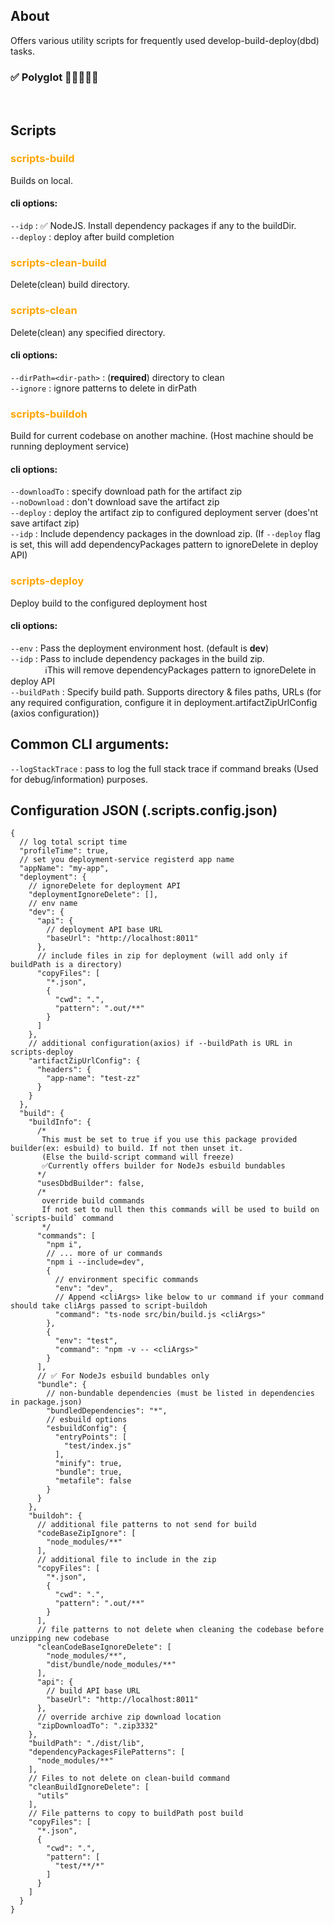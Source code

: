 ## About

Offers various utility scripts for frequently used develop-build-deploy(dbd) tasks.

### ✅ Polyglot 🥳🥳👏👏👏

<br>

## Scripts

[//]: # (-----------------------------------------------------------------------)

<h3 style="color:orange">scripts-build</h3>

Builds on local.
<br>

#### cli options:

`--idp` : ✅ NodeJS. Install dependency packages if any to the buildDir.
<br>
`--deploy` : deploy after build completion
<br>

[//]: # (-----------------------------------------------------------------------)

<h3 style="color:orange">scripts-clean-build</h3>

Delete(clean) build directory.

<h3 style="color:orange">scripts-clean</h3>
Delete(clean) any specified directory.

#### cli options:

`--dirPath=<dir-path>` : (**required**) directory to clean
<br>
`--ignore` : ignore patterns to delete in dirPath
<br>

[//]: # (-----------------------------------------------------------------------)

<h3 style="color:orange">scripts-buildoh</h3>

Build for current codebase on another machine. (Host machine should be running deployment service)

#### cli options:

`--downloadTo` : specify download path for the artifact zip
<br>
`--noDownload` : don't download save the artifact zip
<br>
`--deploy` : deploy the artifact zip to configured deployment server (does'nt save artifact zip)
<br>
`--idp` : Include dependency packages in the download zip. (If `--deploy` flag is set, this will add dependencyPackages
pattern to ignoreDelete in deploy API)

[//]: # (-----------------------------------------------------------------------)

<h3 style="color:orange">scripts-deploy</h3>

Deploy build to the configured deployment host

#### cli options:

`--env` : Pass the deployment environment host. (default is **dev**)
<br>
`--idp` : Pass to include dependency packages in the build zip.
<br>
&nbsp;&nbsp;&nbsp;&nbsp;&nbsp;&nbsp;&nbsp;&nbsp;&nbsp;&nbsp;&nbsp;&nbsp;&nbsp;
ℹ️This will remove dependencyPackages pattern to ignoreDelete in deploy API
<br>
`--buildPath` : Specify build path. Supports directory & files paths, URLs (for any required configuration, configure it
in deployment.artifactZipUrlConfig (axios configuration))
<br>

[//]: # (-----------------------------------------------------------------------)

## Common CLI arguments:

`--logStackTrace` : pass to log the full stack trace if command breaks (Used for debug/information) purposes.
<br>

## Configuration JSON (.scripts.config.json)

````json5
{
  // log total script time
  "profileTime": true,
  // set you deployment-service registerd app name
  "appName": "my-app",
  "deployment": {
    // ignoreDelete for deployment API
    "deploymentIgnoreDelete": [],
    // env name
    "dev": {
      "api": {
        // deployment API base URL
        "baseUrl": "http://localhost:8011"
      },
      // include files in zip for deployment (will add only if buildPath is a directory)
      "copyFiles": [
        "*.json",
        {
          "cwd": ".",
          "pattern": ".out/**"
        }
      ]
    },
    // additional configuration(axios) if --buildPath is URL in scripts-deploy
    "artifactZipUrlConfig": {
      "headers": {
        "app-name": "test-zz"
      }
    }
  },
  "build": {
    "buildInfo": {
      /*
       This must be set to true if you use this package provided builder(ex: esbuild) to build. If not then unset it.
       (Else the build-script command will freeze)  
       ✅Currently offers builder for NodeJs esbuild bundables
      */
      "usesDbdBuilder": false,
      /*
       override build commands
       If not set to null then this commands will be used to build on `scripts-build` command
       */
      "commands": [
        "npm i",
        // ... more of ur commands
        "npm i --include=dev",
        {
          // environment specific commands
          "env": "dev",
          // Append <cliArgs> like below to ur command if your command should take cliArgs passed to script-buildoh
          "command": "ts-node src/bin/build.js <cliArgs>"
        },
        {
          "env": "test",
          "command": "npm -v -- <cliArgs>"
        }
      ],
      // ✅ For NodeJs esbuild bundables only
      "bundle": {
        // non-bundable dependencies (must be listed in dependencies in package.json)
        "bundledDependencies": "*",
        // esbuild options
        "esbuildConfig": {
          "entryPoints": [
            "test/index.js"
          ],
          "minify": true,
          "bundle": true,
          "metafile": false
        }
      }
    },
    "buildoh": {
      // additional file patterns to not send for build
      "codeBaseZipIgnore": [
        "node_modules/**"
      ],
      // additional file to include in the zip
      "copyFiles": [
        "*.json",
        {
          "cwd": ".",
          "pattern": ".out/**"
        }
      ],
      // file patterns to not delete when cleaning the codebase before unzipping new codebase
      "cleanCodeBaseIgnoreDelete": [
        "node_modules/**",
        "dist/bundle/node_modules/**"
      ],
      "api": {
        // build API base URL
        "baseUrl": "http://localhost:8011"
      },
      // override archive zip download location
      "zipDownloadTo": ".zip3332"
    },
    "buildPath": "./dist/lib",
    "dependencyPackagesFilePatterns": [
      "node_modules/**"
    ],
    // Files to not delete on clean-build command
    "cleanBuildIgnoreDelete": [
      "utils"
    ],
    // File patterns to copy to buildPath post build
    "copyFiles": [
      "*.json",
      {
        "cwd": ".",
        "pattern": [
          "test/**/*"
        ]
      }
    ]
  }
}
````
